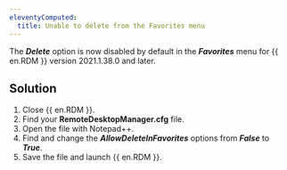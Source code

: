 ```yaml
---
eleventyComputed:
  title: Unable to delete from the Favorites menu
---
```

The ***Delete*** option is now disabled by default in the ***Favorites*** menu for {{ en.RDM }} version 2021.1.38.0 and later.
## Solution
1. Close {{ en.RDM }}.
1. Find your **RemoteDesktopManager.cfg** file.
1. Open the file with Notepad++.
1. Find and change the ***AllowDeleteInFavorites*** options from ***False*** to ***True***.
1. Save the file and launch {{ en.RDM }}.
